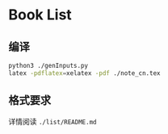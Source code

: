 # Book List

## 编译

```bash
python3 ./genInputs.py
latex -pdflatex=xelatex -pdf ./note_cn.tex
```

## 格式要求

详情阅读 `./list/README.md`

